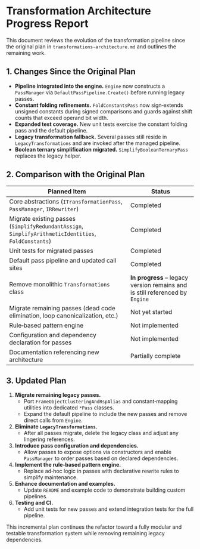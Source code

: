 # Transformation Architecture Progress Report

This document reviews the evolution of the transformation pipeline since the original plan in `transformations-architecture.md` and outlines the remaining work.

## 1. Changes Since the Original Plan

- **Pipeline integrated into the engine.** `Engine` now constructs a `PassManager` via `DefaultPassPipeline.Create()` before running legacy passes.
- **Constant folding refinements.** `FoldConstantsPass` now sign‑extends unsigned constants during signed comparisons and guards against shift counts that exceed operand bit width.
- **Expanded test coverage.** New unit tests exercise the constant folding pass and the default pipeline.
- **Legacy transformation fallback.** Several passes still reside in `LegacyTransformations` and are invoked after the managed pipeline.
- **Boolean ternary simplification migrated.** `SimplifyBooleanTernaryPass` replaces the legacy helper.

## 2. Comparison with the Original Plan

| Planned Item | Status |
| --- | --- |
| Core abstractions (`ITransformationPass`, `PassManager`, `IRRewriter`) | Completed |
| Migrate existing passes (`SimplifyRedundantAssign`, `SimplifyArithmeticIdentities`, `FoldConstants`) | Completed |
| Unit tests for migrated passes | Completed |
| Default pass pipeline and updated call sites | Completed |
| Remove monolithic `Transformations` class | **In progress** – legacy version remains and is still referenced by `Engine` |
| Migrate remaining passes (dead code elimination, loop canonicalization, etc.) | Not yet started |
| Rule‑based pattern engine | Not implemented |
| Configuration and dependency declaration for passes | Not implemented |
| Documentation referencing new architecture | Partially complete |

## 3. Updated Plan

1. **Migrate remaining legacy passes.**
   - Port `FrameObjectClusteringAndRspAlias` and constant‑mapping utilities into dedicated `*Pass` classes.
   - Expand the default pipeline to include the new passes and remove direct calls from `Engine`.
2. **Eliminate `LegacyTransformations`.**
   - After all passes migrate, delete the legacy class and adjust any lingering references.
3. **Introduce pass configuration and dependencies.**
   - Allow passes to expose options via constructors and enable `PassManager` to order passes based on declared dependencies.
4. **Implement the rule‑based pattern engine.**
   - Replace ad‑hoc logic in passes with declarative rewrite rules to simplify maintenance.
5. **Enhance documentation and examples.**
   - Update `README` and example code to demonstrate building custom pipelines.
6. **Testing and CI.**
   - Add unit tests for new passes and extend integration tests for the full pipeline.

This incremental plan continues the refactor toward a fully modular and testable transformation system while removing remaining legacy dependencies.

